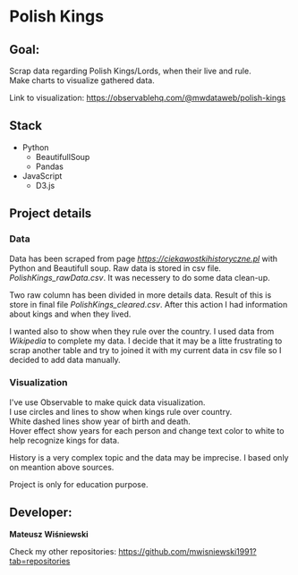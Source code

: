 # Polish Kings

## Goal:
Scrap data regarding Polish Kings/Lords, when their live and rule.\
Make charts to visualize gathered data.

Link to visualization: https://observablehq.com/@mwdataweb/polish-kings

## Stack
- Python
    - BeautifullSoup
    - Pandas
- JavaScript
    - D3.js

## Project details
### Data
Data has been scraped from page *https://ciekawostkihistoryczne.pl* with Python and Beautifull soup. Raw data is stored in csv file. *PolishKings_rawData.csv*. It was necessery to do some data clean-up.

Two raw column has been divided in more details data. Result of this is store in final file *PolishKings_cleared.csv*. After this action I had information about kings and when they lived.

I wanted also to show when they rule over the country. I used data from *Wikipedia* to complete my data. I decide that it may be a litte frustrating to scrap another table and try to joined it with my current data in csv file so I decided to add data manually.


### Visualization
I've use Observable to make quick data visualization.\
I use circles and lines to show when kings rule over country.\
White dashed lines show year of birth and death.\
Hover effect show years for each person and change text color to white to help recognize kings for data.

History is a very complex topic and the data may be imprecise. I based only on meantion above sources.

Project is only for education purpose.


## Developer:
**Mateusz Wiśniewski**

Check my other repositories:
https://github.com/mwisniewski1991?tab=repositories
